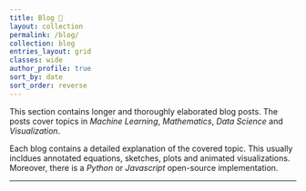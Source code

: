 ```yaml
---
title: Blog 📝
layout: collection
permalink: /blog/
collection: blog
entries_layout: grid
classes: wide
author_profile: true
sort_by: date
sort_order: reverse
---
```



This section contains longer and thoroughly elaborated blog posts. The posts cover topics in
*Machine Learning*, *Mathematics*, *Data Science* and *Visualization*.

Each blog contains a detailed explanation of the covered topic. This usually incldues annotated 
equations, sketches, plots and animated visualizations. Moreover, there is a *Python* or *Javascript* 
open-source implementation.

<hr>